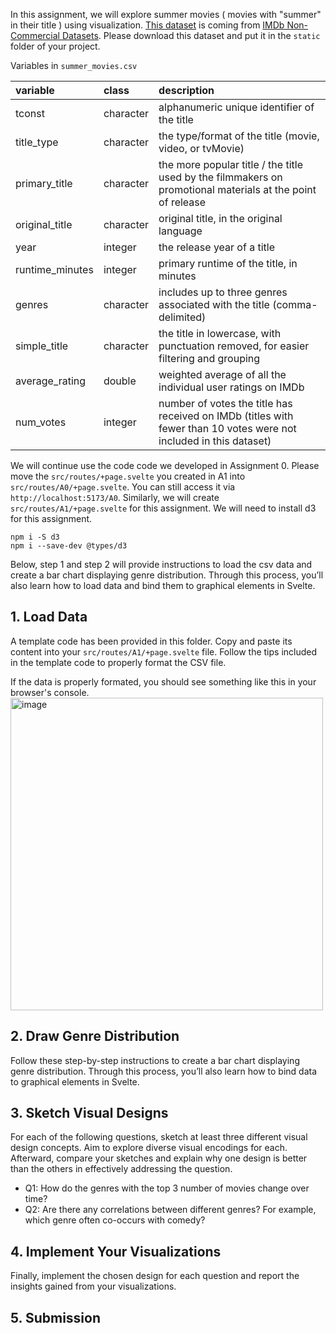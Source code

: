 In this assignment, we will explore summer movies ( movies with "summer" in their title ) using visualization. [This dataset]() is coming from [IMDb Non-Commercial Datasets](https://developer.imdb.com/non-commercial-datasets/).
Please download this dataset and put it in the `static` folder of your project.

Variables in `summer_movies.csv`

|variable        |class     |description     |
|:---------------|:---------|:---------------|
|tconst          |character |alphanumeric unique identifier of the title |
|title_type      |character |the type/format of the title (movie, video, or tvMovie) |
|primary_title   |character |the more popular title / the title used by the filmmakers on promotional materials at the point of release |
|original_title  |character |original title, in the original language |
|year            |integer   |the release year of a title |
|runtime_minutes |integer   |primary runtime of the title, in minutes |
|genres          |character |includes up to three genres associated with the title (comma-delimited)  |
|simple_title    |character |the title in lowercase, with punctuation removed, for easier filtering and grouping |
|average_rating  |double    |weighted average of all the individual user ratings on IMDb |
|num_votes       |integer   |number of votes the title has received on IMDb (titles with fewer than 10 votes were not included in this dataset) |


We will continue use the code code we developed in Assignment 0. 
Please move the `src/routes/+page.svelte` you created in A1 into `src/routes/A0/+page.svelte`. You can still access it via `http://localhost:5173/A0`. 
Similarly, we will create `src/routes/A1/+page.svelte` for this assignment.
We will need to install d3 for this assignment.
```
npm i -S d3
npm i --save-dev @types/d3
```

Below, step 1 and step 2 will provide instructions to load the csv data and create a bar chart displaying genre distribution.
Through this process, you’ll also learn how to load data and bind them to graphical elements in Svelte.


## 1. Load Data
A template code has been provided in this folder. Copy and paste its content into your `src/routes/A1/+page.svelte` file.
Follow the tips included in the template code to properly format the CSV file.

If the data is properly formated, you should see something like this in your browser's console.
<img width="500" alt="image" src="https://github.com/user-attachments/assets/ec5275ab-63e4-4e97-b48a-993bcb196c62" />


## 2. Draw Genre Distribution
Follow these step-by-step instructions to create a bar chart displaying genre distribution.
Through this process, you’ll also learn how to bind data to graphical elements in Svelte.

## 3. Sketch Visual Designs
For each of the following questions, sketch at least three different visual design concepts. 
Aim to explore diverse visual encodings for each. 
Afterward, compare your sketches and explain why one design is better than the others in effectively addressing the question.

- Q1: How do the genres with the top 3 number of movies change over time?
- Q2: Are there any correlations between different genres? For example, which genre often co-occurs with comedy?

## 4. Implement Your Visualizations

Finally, implement the chosen design for each question and report the insights gained from your visualizations.

## 5. Submission

